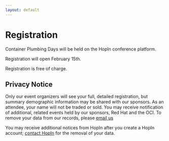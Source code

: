 ```yaml
---
layout: default
---
```


# Registration

Container Plumbing Days will be held on the HopIn conference platform.

Registration will open February 15th.

Registration is free of charge.

## Privacy Notice

Only our event organizers will see your full, detailed registration, but summary
demographic information may be shared with our sponsors. As an
attendee, your name will not be traded or sold.  You may receive notification
of additional, related events held by our sponsors, Red Hat and the OCI. To remove your data
from our records, please [email us](mailto:jberkus@redhat.com)

You may receive additional notices from HopIn after you create a HopIn account;
[contact HopIn](https://hopin.com/privacy) for the removal of your data.
